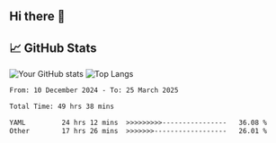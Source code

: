 ## Hi there 👋

## 📈 GitHub Stats
![Your GitHub stats](https://github-readme-stats.vercel.app/api?username=pcanham&show_icons=true&theme=radical&rank_icon=github)
![Top Langs](https://github-readme-stats.vercel.app/api/top-langs/?username=pcanham&theme=radical)


<!-- TECHNOLOGIES:START -->
<!-- TECHNOLOGIES:END -->

<!--START_SECTION:waka-->

```txt
From: 10 December 2024 - To: 25 March 2025

Total Time: 49 hrs 38 mins

YAML         24 hrs 12 mins  >>>>>>>>>----------------   36.08 %
Other        17 hrs 26 mins  >>>>>>>------------------   26.01 %
```

<!--END_SECTION:waka-->

